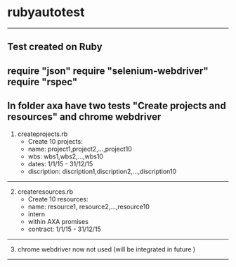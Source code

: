 # rubyautotest
------------------------------------
Test created on Ruby
------------------------------------
require "json"
require "selenium-webdriver"
require "rspec"
------------------------------------
In folder axa have two tests "Create projects and resources"
and chrome webdriver
------------------------------------
1. createprojects.rb
	- Create 10 projects:
	- name: project1,project2,...,project10
	- wbs: wbs1,wbs2,...,wbs10
	- dates: 1/1/15 - 31/12/15
	- discription: discription1,discription2,...,discription10
------------------------------------
2. createresources.rb
	- Create 10 resources:
	- name: resource1, resource2,...,resource10
	- intern
	- within AXA promises
	- contract: 1/1/15 - 31/12/15
------------------------------------
3. chrome webdriver now not used (will be integrated in future )
------------------------------------

